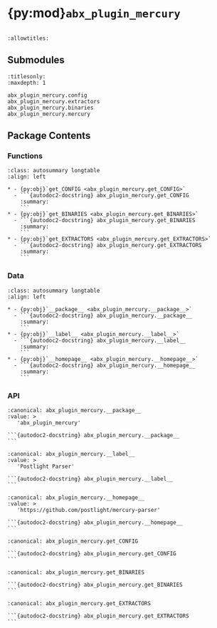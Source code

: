 # {py:mod}`abx_plugin_mercury`

```{py:module} abx_plugin_mercury
```

```{autodoc2-docstring} abx_plugin_mercury
:allowtitles:
```

## Submodules

```{toctree}
:titlesonly:
:maxdepth: 1

abx_plugin_mercury.config
abx_plugin_mercury.extractors
abx_plugin_mercury.binaries
abx_plugin_mercury.mercury
```

## Package Contents

### Functions

````{list-table}
:class: autosummary longtable
:align: left

* - {py:obj}`get_CONFIG <abx_plugin_mercury.get_CONFIG>`
  - ```{autodoc2-docstring} abx_plugin_mercury.get_CONFIG
    :summary:
    ```
* - {py:obj}`get_BINARIES <abx_plugin_mercury.get_BINARIES>`
  - ```{autodoc2-docstring} abx_plugin_mercury.get_BINARIES
    :summary:
    ```
* - {py:obj}`get_EXTRACTORS <abx_plugin_mercury.get_EXTRACTORS>`
  - ```{autodoc2-docstring} abx_plugin_mercury.get_EXTRACTORS
    :summary:
    ```
````

### Data

````{list-table}
:class: autosummary longtable
:align: left

* - {py:obj}`__package__ <abx_plugin_mercury.__package__>`
  - ```{autodoc2-docstring} abx_plugin_mercury.__package__
    :summary:
    ```
* - {py:obj}`__label__ <abx_plugin_mercury.__label__>`
  - ```{autodoc2-docstring} abx_plugin_mercury.__label__
    :summary:
    ```
* - {py:obj}`__homepage__ <abx_plugin_mercury.__homepage__>`
  - ```{autodoc2-docstring} abx_plugin_mercury.__homepage__
    :summary:
    ```
````

### API

````{py:data} __package__
:canonical: abx_plugin_mercury.__package__
:value: >
   'abx_plugin_mercury'

```{autodoc2-docstring} abx_plugin_mercury.__package__
```

````

````{py:data} __label__
:canonical: abx_plugin_mercury.__label__
:value: >
   'Postlight Parser'

```{autodoc2-docstring} abx_plugin_mercury.__label__
```

````

````{py:data} __homepage__
:canonical: abx_plugin_mercury.__homepage__
:value: >
   'https://github.com/postlight/mercury-parser'

```{autodoc2-docstring} abx_plugin_mercury.__homepage__
```

````

````{py:function} get_CONFIG()
:canonical: abx_plugin_mercury.get_CONFIG

```{autodoc2-docstring} abx_plugin_mercury.get_CONFIG
```
````

````{py:function} get_BINARIES()
:canonical: abx_plugin_mercury.get_BINARIES

```{autodoc2-docstring} abx_plugin_mercury.get_BINARIES
```
````

````{py:function} get_EXTRACTORS()
:canonical: abx_plugin_mercury.get_EXTRACTORS

```{autodoc2-docstring} abx_plugin_mercury.get_EXTRACTORS
```
````

